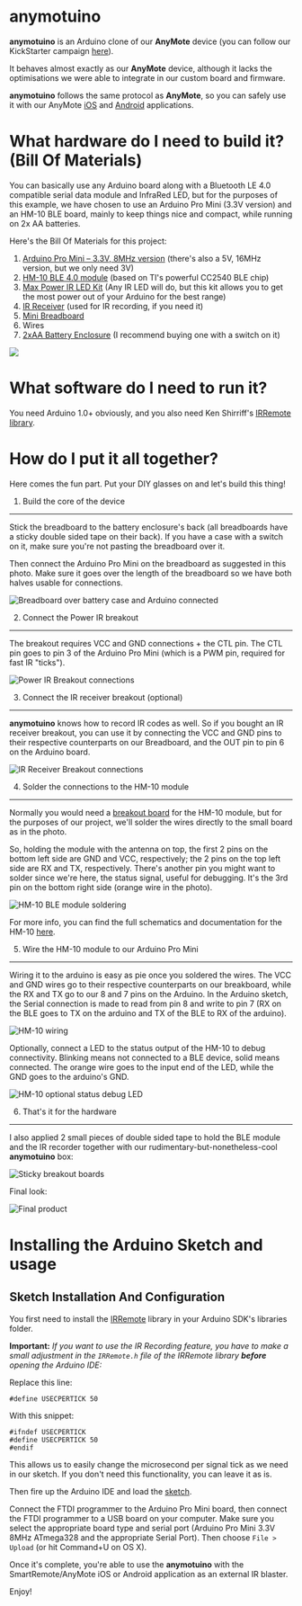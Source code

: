 anymotuino
==========

__anymotuino__ is an Arduino clone of our __AnyMote__ device (you can follow our KickStarter campaign [here](https://www.kickstarter.com/projects/1635386542/anymote-home-your-phone-the-ultimate-universal-rem)).

It behaves almost exactly as our __AnyMote__ device, although it lacks the optimisations we were able to integrate in our custom board and firmware.

__anymotuino__ follows the same protocol as __AnyMote__, so you can safely use it with our AnyMote [iOS](#coming-soon) and [Android](https://play.google.com/store/apps/details?id=com.remotefairy&hl=en) applications.

What hardware do I need to build it? (Bill Of Materials)
========================================================

You can basically use any Arduino board along with a Bluetooth LE 4.0 compatible serial data module and InfraRed LED, but for the purposes of this example, we have chosen to use an Arduino Pro Mini (3.3V version) and an HM-10 BLE board, mainly to keep things nice and compact, while running on 2x AA batteries.

Here's the Bill Of Materials for this project:

1. [Arduino Pro Mini – 3.3V, 8MHz version](https://www.sparkfun.com/products/11114) (there's also a 5V, 16MHz version, but we only need 3V)
2. [HM-10 BLE 4.0 module](http://www.fasttech.com/product/1292002-ti-cc2540-cc2541-bluetooth-4-0-ble-2540-2541) (based on TI's powerful CC2540 BLE chip)
3. [Max Power IR LED Kit](https://www.sparkfun.com/products/10732) (Any IR LED will do, but this kit allows you to get the most power out of your Arduino for the best range)
4. [IR Receiver](http://www.adafruit.com/products/157?&main_page=product_info&cPath=35&products_id=157) (used for IR recording, if you need it)
5. [Mini Breadboard](https://www.sparkfun.com/products/12047)
6. Wires
7. [2xAA Battery Enclosure](https://www.sparkfun.com/products/9543) (I recommend buying one with a switch on it)

![](docs/components.jpg)

What software do I need to run it?
==================================

You need Arduino 1.0+ obviously, and you also need Ken Shirriff's [IRRemote library](https://github.com/shirriff/Arduino-IRremote).

How do I put it all together?
=============================

Here comes the fun part. Put your DIY glasses on and let's build this thing!

1. Build the core of the device
-------------------------------

Stick the breadboard to the battery enclosure's back (all breadboards have a sticky double sided tape on their back). If you have a case with a switch on it, make sure you're not pasting the breadboard over it.

Then connect the Arduino Pro Mini on the breadboard as suggested in this photo. Make sure it goes over the length of the breadboard so we have both halves usable for connections.

![Breadboard over battery case and Arduino connected](docs/batt_bread_arduino.jpg)

2. Connect the Power IR breakout
--------------------------------

The breakout requires VCC and GND connections + the CTL pin. The CTL pin goes to pin 3 of the Arduino Pro Mini (which is a PWM pin, required for fast IR "ticks").

![Power IR Breakout connections](docs/power_ir.jpg)

3. Connect the IR receiver breakout (optional)
----------------------------------------------

__anymotuino__ knows how to record IR codes as well. So if you bought an IR receiver breakout, you can use it by connecting the VCC and GND pins to their respective counterparts on our Breadboard, and the OUT pin to pin 6 on the Arduino board.

![IR Receiver Breakout connections](docs/ir_receiver.jpg)

4. Solder the connections to the HM-10 module
---------------------------------------------

Normally you would need a [breakout board](https://oshpark.com/shared_projects/aWRbRvyh) for the HM-10 module, but for the purposes of our project, we'll solder the wires directly to the small board as in the photo. 

So, holding the module with the antenna on top, the first 2 pins on the bottom left side are GND and VCC, respectively; the 2 pins on the top left side are RX and TX, respectively. There's another pin you might want to solder since we're here, the status signal, useful for debugging. It's the 3rd pin on the bottom right side (orange wire in the photo).

![HM-10 BLE module soldering](docs/hm10_solder.jpg)

For more info, you can find the full schematics and documentation for the HM-10 [here](http://www.jnhuamao.cn/bluetooth40_en.zip).

5. Wire the HM-10 module to our Arduino Pro Mini
------------------------------------------------

Wiring it to the arduino is easy as pie once you soldered the wires. The VCC and GND wires go to their respective counterparts on our breakboard, while the RX and TX go to our 8 and 7 pins on the Arduino. In the Arduino sketch, the Serial connection is made to read from pin 8 and write to pin 7 (RX on the BLE goes to TX on the arduino and TX of the BLE to RX of the arduino).

![HM-10 wiring](docs/hm10_arduino_wiring.jpg)

Optionally, connect a LED to the status output of the HM-10 to debug connectivity. Blinking means not connected to a BLE device, solid means connected. The orange wire goes to the input end of the LED, while the GND goes to the arduino's GND.

![HM-10 optional status debug LED](docs/hm10_status_led.jpg)

6. That's it for the hardware
-----------------------------

I also applied 2 small pieces of double sided tape to hold the BLE module and the IR recorder together with our rudimentary-but-nonetheless-cool __anymotuino__ box:

![Sticky breakout boards](docs/sticky_hm10.jpg)

Final look:

![Final product](docs/anymotuino_final.jpg)

Installing the Arduino Sketch and usage
=======================================

Sketch Installation And Configuration
-------------------------------------

You first need to install the [IRRemote](https://github.com/shirriff/Arduino-IRremote) library in your Arduino SDK's libraries folder. 

__Important:__ _If you want to use the IR Recording feature, you have to make a small adjustment in the `IRRemote.h` file of the IRRemote library __before__ opening the Arduino IDE:_

Replace this line:

```
#define USECPERTICK 50
```

With this snippet:
```
#ifndef USECPERTICK
#define USECPERTICK 50
#endif
```

This allows us to easily change the microsecond per signal tick as we need in our sketch. If you don't need this functionality, you can leave it as is.

Then fire up the Arduino IDE and load the [sketch](anymotuino/anymotuino.ino).

Connect the FTDI programmer to the Arduino Pro Mini board, then connect the FTDI programmer to a USB board on your computer.
Make sure you select the appropriate board type and serial port (Arduino Pro Mini 3.3V 8MHz ATmega328 and the appropriate Serial Port). Then choose `File > Upload` (or hit Command+U on OS X).

Once it's complete, you're able to use the __anymotuino__ with the SmartRemote/AnyMote iOS or Android application as an external IR blaster.

Enjoy!

